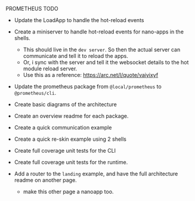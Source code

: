 PROMETHEUS TODO

- Update the LoadApp to handle the hot-reload events
- Create a miniserver to handle hot-reload events for nano-apps in the shells.
  - This should live in the `dev server`. So then the actual server can communicate and tell it to reload the apps.
  - Or, i sync with the server and tell it the websocket details to the hot module reload server.
  - Use this as a reference: https://arc.net/l/quote/vaiyixyf


- Update the prometheus package from `@local/prometheus` to `@prometheus/cli`.
- Create basic diagrams of the architecture
- Create an overview readme for each package.
- Create a quick communication example
- Create a quick re-skin example using 2 shells
- Create full coverage unit tests for the CLI
- Create full coverage unit tests for the runtime.
- Add a router to the `landing` example, and have the full architecture readme on another page.
    - make this other page a nanoapp too.